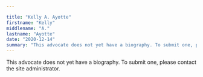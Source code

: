 ```yaml
---

title: "Kelly A. Ayotte"
firstname: "Kelly"
middlename: "A."
lastname: "Ayotte"
date: "2020-12-14"
summary: "This advocate does not yet have a biography. To submit one, please contact the site administrator."
---
```

This advocate does not yet have a biography. To submit one, please contact the site administrator.

